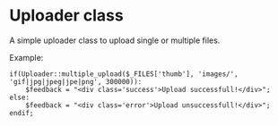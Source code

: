 Uploader class
=================

A simple uploader class to upload single or multiple files.

Example:

	if(Uploader::multiple_upload($_FILES['thumb'], 'images/', 'gif|jpg|jpeg|jpe|png', 300000)):
		$feedback = "<div class='success'>Upload successfull!</div>";
	else:
		$feedback = "<div class='error'>Upload unsuccessfull!</div>";
	endif;